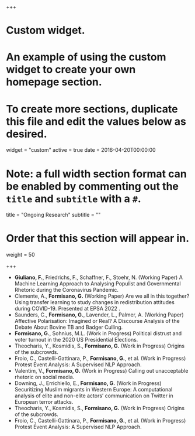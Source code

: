 
+++
# Custom widget.
# An example of using the custom widget to create your own homepage section.
# To create more sections, duplicate this file and edit the values below as desired.
widget = "custom"
active = true
date = 2016-04-20T00:00:00

# Note: a full width section format can be enabled by commenting out the `title` and `subtitle` with a `#`.
title = "Ongoing Research"
subtitle = ""

# Order that this section will appear in.
weight = 50

+++

- **Giuliano, F.**, Friedrichs, F., Schaffner, F., Stoehr, N. (Working Paper) A Machine Learning Approach to Analysing Populist and Governmental Rhetoric during the Coronavirus Pandemic. 
- Clemente, A., **Formisano, G.** (Working Paper) Are we all in this together? Using transfer learning to study changes in redistribution attitudes during COVID-19. Presented at EPSA 2022 .
- Saunders, C., **Formisano, G.**, Lavender, L., Palmer, A. (Working Paper) Affective Polarisation: Imagined or Real? A Discourse Analysis of the Debate About Bovine TB and Badger Culling.
- **Formisano, G.**, Sohnius, M.L. (Work in Progress) Political distrust and voter turnout in the 2020 US Presidential Elections.
- Theocharis, Y., Kosmidis, S., **Formisano, G.** (Work in Progress) Origins of the subcrowds.
- Froio, C., Castelli-Gattinara, P., **Formisano, G.**, et al. (Work in Progress) Protest Event Analysis: A Supervised NLP Approach.
- Valentim, V., **Formisano, G.** (Work in Progress) Calling out unacceptable rhetoric on social
media.
- Downing, J., Errichiello, E., **Formisano, G.** (Work in Progress) Securitizing Muslim migrants in Western Europe: A computational analysis of elite and non-elite actors’ communication on Twitter in European terror attacks.
- Theocharis, Y., Kosmidis, S., **Formisano, G.** (Work in Progress) Origins of the subcrowds.
- Froio, C., Castelli-Gattinara, P., **Formisano, G.**, et al. (Work in Progress) Protest Event Analysis: A Supervised NLP Approach.
